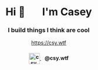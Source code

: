 <h1 align="center">Hi 👋&nbsp;&nbsp;&nbsp;&nbsp;&nbsp;&nbsp;&nbsp;I'm Casey</h1>
<h3 align="center">I build things I think are cool</h3>

<p align="center">
  <a href="https://csy.wtf" target="_blank">https://csy.wtf</a>
</p>

<h4 align="center">
  <a href="https://bsky.app/profile/csy.wtf" target="_blank">
    <img align="center" src="https://upload.wikimedia.org/wikipedia/commons/thumb/7/7a/Bluesky_Logo.svg/1200px-Bluesky_Logo.svg.png" alt="csy.wtf" width="30" />
  </a>
  &nbsp;&nbsp;
  @csy.wtf
</h4>
